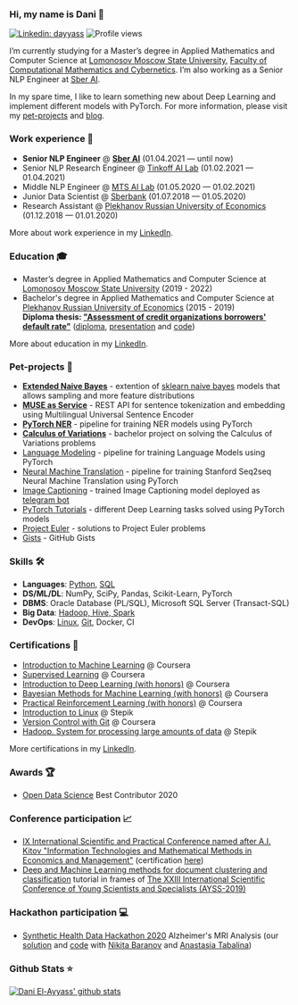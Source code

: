 ### Hi, my name is Dani 👋

[![Linkedin: dayyass](https://img.shields.io/badge/-Dani%20El%E2%80%90Ayyass-blue?style=flat-square&logo=Linkedin&logoColor=white&link=https://www.linkedin.com/in/dayyass/)](https://www.linkedin.com/in/dayyass/)
![Profile views](https://gpvc.arturio.dev/dayyass)
<!--
[![Twitter Follow](https://img.shields.io/twitter/follow/d_ayyass?label=Follow)](https://twitter.com/d_ayyass)
-->

I’m currently studying for a Master’s degree in Applied Mathematics and Computer Science at [Lomonosov Moscow State University](https://www.msu.ru/index.php), [Faculty of Computational Mathematics and Cybernetics](https://cs.msu.ru). I’m also working as a Senior NLP Engineer at [Sber AI](https://www.sberbank.ru/en/about/about_sberbank).

In my spare time, I like to learn something new about Deep Learning and implement different models with PyTorch. For more information, please visit my [pet-projects](https://github.com/dayyass/dayyass/blob/main/README.md#pet-projects) and [blog](https://dayyass.github.io).

### Work experience 👔
- **Senior NLP Engineer** @ [**Sber AI**](https://www.sberbank.ru/en/about/about_sberbank) (01.04.2021 — until now)
- Senior NLP Research Engineer @ [Tinkoff AI Lab](https://www.tinkoff.ru) (01.02.2021 — 01.04.2021)
- Middle NLP Engineer @ [MTS AI Lab](https://moskva.mts.ru/about/media-centr/soobshheniya-kompanii/novosti-mts-v-rossii-i-mire/2020-03-02/mts-i-skolteh-otkryli-laboratoriyu-iskusstvennogo-intellekta) (01.05.2020 — 01.02.2021)
- Junior Data Scientist @ [Sberbank](https://www.sberbank.ru/en/about/about_sberbank) (01.07.2018 — 01.05.2020)
- Research Assistant @ [Plekhanov Russian University of Economics](https://www.rea.ru) (01.12.2018 — 01.01.2020)

More about work experience in my [LinkedIn](https://www.linkedin.com/in/dayyass/).

### Education 🎓
- Master’s degree in Applied Mathematics and Computer Science at [Lomonosov Moscow State University](https://www.msu.ru/index.php) (2019 - 2022)
- Bachelor's degree in Applied Mathematics and Computer Science at [Plekhanov Russian University of Economics](https://www.rea.ru) (2015 - 2019)<br>
**Diploma thesis: ["Assessment of credit organizations borrowers' default rate"](https://github.com/dayyass/bachelor_diploma/blob/main/diploma.pdf)** ([diploma](https://github.com/dayyass/bachelor_diploma/blob/main/diploma.pdf), [presentation](https://github.com/dayyass/bachelor_diploma/blob/main/presentation.pdf) and [code](https://github.com/dayyass/bachelor_diploma))

More about education in my [LinkedIn](https://www.linkedin.com/in/dayyass/).

### Pet-projects 🐾
- [**Extended Naive Bayes**](https://github.com/dayyass/extended_naive_bayes) - extention of [sklearn naive bayes](http://scikit-learn.org/stable/modules/naive_bayes.html) models that allows sampling and more feature distributions
- [**MUSE as Service**](https://github.com/dayyass/muse_as_service) - REST API for sentence tokenization and embedding using Multilingual Universal Sentence Encoder
- [**PyTorch NER**](https://github.com/dayyass/pytorch_ner) - pipeline for training NER models using PyTorch
- [**Calculus of Variations**](https://github.com/dayyass/calculus_of_variations) - bachelor project on solving the Calculus of Variations problems
- [Language Modeling](https://github.com/dayyass/language_modeling) - pipeline for training Language Models using PyTorch
- [Neural Machine Translation](https://github.com/dayyass/neural_machine_translation) - pipeline for training Stanford Seq2seq Neural Machine Translation using PyTorch
- [Image Captioning](https://github.com/dayyass/image_captioning) - trained Image Captioning model deployed as [telegram bot](https://t.me/dayyass_image_captioning_bot)
- [PyTorch Tutorials](https://github.com/dayyass/pytorch_tutorials) - different Deep Learning tasks solved using PyTorch models
- [Project Euler](https://github.com/dayyass/project_euler) - solutions to Project Euler problems
- [Gists](https://gist.github.com/dayyass) - GitHub Gists

### Skills 🛠️
- **Languages**: [Python](https://www.coursera.org/account/accomplishments/certificate/NWZB93Q9CXY3), [SQL](https://www.coursera.org/account/accomplishments/certificate/VZE7GT5HHXNZ)
- **DS/ML/DL**:  NumPy, SciPy, Pandas, Scikit-Learn, PyTorch
- **DBMS**:      Oracle Database (PL/SQL), Microsoft SQL Server (Transact-SQL)
- **Big Data**:  [Hadoop, Hive, Spark](https://stepik.org/cert/166893)
- **DevOps**:    [Linux](https://stepik.org/cert/144831), [Git](https://www.coursera.org/account/accomplishments/certificate/8NLLEX6PAFUM), Docker, CI

### Certifications 📜
- [Introduction to Machine Learning](https://www.coursera.org/account/accomplishments/certificate/DPLHFXLT94L5) @ Coursera
- [Supervised Learning](https://www.coursera.org/account/accomplishments/certificate/AQTVYCMJEHRU) @ Coursera
- [Introduction to Deep Learning (with honors)](https://www.coursera.org/account/accomplishments/certificate/D4VMH74AJHHK) @ Coursera
- [Bayesian Methods for Machine Learning (with honors)](https://www.coursera.org/account/accomplishments/certificate/5R62SGB3G6GF) @ Coursera
- [Practical Reinforcement Learning (with honors)](https://www.coursera.org/account/accomplishments/certificate/AUVVSHZFH7XZ) @ Coursera
- [Introduction to Linux](https://stepik.org/cert/144831) @ Stepik
- [Version Control with Git](https://www.coursera.org/account/accomplishments/certificate/8NLLEX6PAFUM) @ Coursera
- [Hadoop. System for processing large amounts of data](https://stepik.org/cert/166893) @ Stepik

More certifications in my [LinkedIn](https://www.linkedin.com/in/dayyass/).

### Awards 🏆
- [Open Data Science](https://ods.ai) Best Contributor 2020

### Conference participation 📈
- [IX International Scientific and Practical Conference named after A.I. Kitov "Information Technologies and Mathematical Methods in Economics and Management"](https://it-mm.rea.ru/eng) (certification [here](https://it-mm.rea.ru/uploads/arhiv/2019/sertificat/299.pdf))
- [Deep and Machine Learning methods for document clustering and classification](https://indico-hlit.jinr.ru/event/146/overview) tutorial in frames of [The XXIII International Scientific Conference of Young Scientists and Specialists (AYSS-2019)](https://indico.jinr.ru/event/756/)

### Hackathon participation 💻
- [Synthetic Health Data Hackathon 2020](https://rh.biolib.com/event/synthetic-health-data-2020) Alzheimer's MRI Analysis (our [solution](https://biolib.com/Gardariki-Hack/Gardariki-Hack) and [code](https://github.com/dayyass/synthetic_health_data_hackathon_2020) with [Nikita Baranov](https://www.linkedin.com/in/nbar/) and [Anastasia Tabalina](https://github.com/TabalinaAnastasia))

### Github Stats ⭐
[![Dani El-Ayyass' github stats](https://github-readme-stats.vercel.app/api?username=dayyass)](https://github.com/anuraghazra/github-readme-stats)

<!--
**dayyass/dayyass** is a ✨ _special_ ✨ repository because its `README.md` (this file) appears on your GitHub profile.

Here are some ideas to get you started:

- 🔭 I’m currently working on ...
- 🌱 I’m currently learning ...
- 👯 I’m looking to collaborate on ...
- 🤔 I’m looking for help with ...
- 💬 Ask me about ...
- 📫 How to reach me: ...
- 😄 Pronouns: ...
- ⚡ Fun fact: ...
-->
